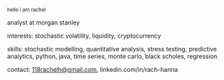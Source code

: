 <p><small>hello i am rachel</small></p>

analyst at morgan stanley

interests: stochastic volatility, liquidity, cryptocurrency

skills: stochastic modelling, quantitative analysis, stress testing, predictive analytics, python, java, time series, monte carlo, black scholes, regression

contact: 118rachelh@gmail.com, linkedin.com/in/rach-hanna

